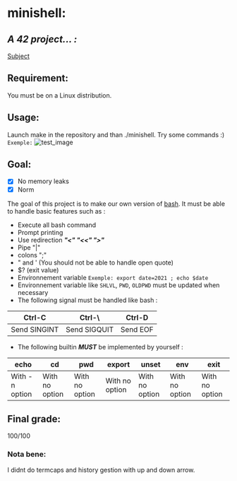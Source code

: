 # **minishell:** 
## ***A 42 project... :***
[Subject][1]
## Requirement:
You must be on a Linux distribution.
## Usage:
Launch make in the repository and than ./minishell. Try some commands :) 
`Exemple:`
![test_image](testminishell.png)
## Goal:

- [x] No memory leaks
- [x] Norm

The goal of this project is to make our own version of [bash][2]. It must be able to handle basic features such as :

- Execute all bash command
- Prompt printing
- Use redirection ***"<" "<<" ">"***
- Pipe "|"
- colons ";"
- " and ' (You should not be able to handle open quote)
- $? (exit value)
- Environnement variable `Exemple: export date=2021 ; echo $date`
- Environnement variable like `SHLVL`, `PWD`, `OLDPWD` must be updated when necessary
- The following signal must be handled like bash :

|  Ctrl-C       |       Ctrl-\     |      Ctrl-D    |
| -------------- | --------------- | -------------- |
| Send SINGINT   | Send SIGQUIT    | Send EOF       | 

- The following builtin **_MUST_** be implemented by yourself :

|  echo          |       cd        |      pwd       |    export      | unset          | env            | exit           |
| -------------- | --------------- | -------------- | -------------- | -------------- | -------------- | -------------- |
| With -n option | With no option  | With no option | With no option | With no option | With no option | With no option |

## Final grade:
100/100

### Nota bene:
I didnt do termcaps and history gestion with up and down arrow.


[1]: https://github.com/fleger42/minishell_liste/blob/master/minishell_pdf.pdf
[2]: https://www.gnu.org/savannah-checkouts/gnu/bash/manual/bash.html
